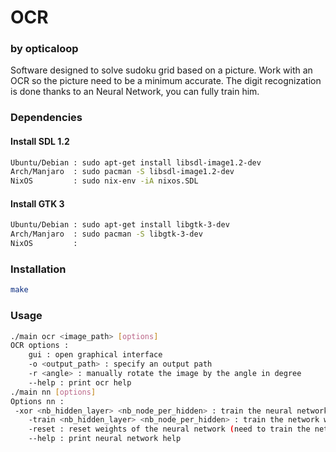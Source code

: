 # OCR
### by opticaloop

Software designed to solve sudoku grid based on a picture.
Work with an OCR so the picture need to be a minimum accurate.
The digit recognization is done thanks to an Neural Network, you can fully train him.

### Dependencies
#### Install SDL 1.2
```sh
Ubuntu/Debian : sudo apt-get install libsdl-image1.2-dev
Arch/Manjaro  : sudo pacman -S libsdl-image1.2-dev
NixOS         : sudo nix-env -iA nixos.SDL
```

#### Install GTK 3
```sh
Ubuntu/Debian : sudo apt-get install libgtk-3-dev
Arch/Manjaro  : sudo pacman -S libgtk-3-dev
NixOS         :
```

### Installation

```sh
make
```

### Usage

```sh
./main ocr <image_path> [options]
OCR options : 
    gui : open graphical interface
    -o <output_path> : specify an output path
    -r <angle> : manually rotate the image by the angle in degree
    --help : print ocr help
./main nn [options]
Options nn :
 -xor <nb_hidden_layer> <nb_node_per_hidden> : train the neural network on the xor function
    -train <nb_hidden_layer> <nb_node_per_hidden> : train the network with the speficied number of hidden layer and node per hidden layer
    -reset : reset weights of the neural network (need to train the network after doing that)
    --help : print neural network help
```